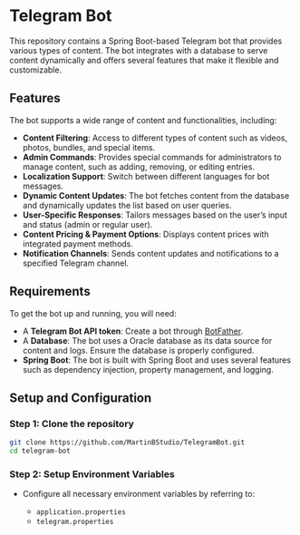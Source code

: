 # Telegram Bot 

This repository contains a Spring Boot-based Telegram bot that provides various types of content. The bot integrates with a database to serve content dynamically and offers several features that make it flexible and customizable.

## Features

The bot supports a wide range of content and functionalities, including:

- **Content Filtering**: Access to different types of content such as videos, photos, bundles, and special items.
- **Admin Commands**: Provides special commands for administrators to manage content, such as adding, removing, or editing entries.
- **Localization Support**: Switch between different languages for bot messages.
- **Dynamic Content Updates**: The bot fetches content from the database and dynamically updates the list based on user queries.
- **User-Specific Responses**: Tailors messages based on the user’s input and status (admin or regular user).
- **Content Pricing & Payment Options**: Displays content prices with integrated payment methods.
- **Notification Channels**: Sends content updates and notifications to a specified Telegram channel.

## Requirements

To get the bot up and running, you will need:

- A **Telegram Bot API token**: Create a bot through [BotFather](https://core.telegram.org/bots#botfather).
- A **Database**: The bot uses a Oracle database as its data source for content and logs. Ensure the database is properly configured.
- **Spring Boot**: The bot is built with Spring Boot and uses several features such as dependency injection, property management, and logging.

## Setup and Configuration

### Step 1: Clone the repository

```bash
git clone https://github.com/MartinBStudio/TelegramBot.git
cd telegram-bot
```

### Step 2: Setup Environment Variables

- Configure all necessary environment variables by referring to:

    - `application.properties`
    - `telegram.properties`


